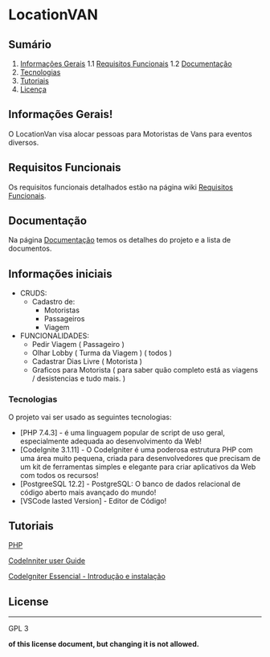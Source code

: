 # LocationVAN

## Sumário
1. [Informações Gerais](#general-info)
    1.1 [Requisitos Funcionais](#functional-requirements)
    1.2 [Documentação](#documentation)
2. [Tecnologias](#technologies)
3. [Tutoriais](#tutorials)
4. [Licença](#license)

## Informações Gerais!
O LocationVan visa alocar pessoas para Motoristas de Vans para eventos diversos.
## Requisitos Funcionais
Os requisitos funcionais detalhados estão na página wiki [Requisitos Funcionais](https://github.com/).
## Documentação
Na página [Documentação](https://github.com/) temos os detalhes do projeto e a lista de documentos.
## Informações iniciais
- CRUDS:
    - Cadastro de:
		- Motoristas
		- Passageiros
	    - Viagem
- FUNCIONALIDADES:
    - Pedir Viagem ( Passageiro )
    - Olhar Lobby ( Turma da Viagem ) ( todos )
    - Cadastrar Dias Livre ( Motorista ) 
    - Graficos para Motorista ( para saber quão completo está as viagens  / desistencias e tudo mais. )

### Tecnologias

O projeto vai ser usado as seguintes tecnologias:
* [PHP 7.4.3] - é uma linguagem popular de script de uso geral, especialmente adequada ao desenvolvimento da Web!
* [CodeIgnite 3.1.11] - O CodeIgniter é uma poderosa estrutura PHP com uma área muito pequena, criada para desenvolvedores que precisam de um kit de ferramentas simples e elegante para criar aplicativos da Web com todos os recursos!
* [PostgreeSQL 12.2] - PostgreSQL: O banco de dados relacional de código aberto mais avançado do mundo!
* [VSCode lasted Version] - Editor de Código!

## Tutoriais
[PHP](https://www.php.net/manual/pt_BR/intro-whatis.php) 

[CodeInniter user Guide](https://codeigniter.com/user_guide/index.html) 

[CodeIgniter Essencial - Introdução e instalação](https://www.youtube.com/playlist?list=PLInBAd9OZCzz2vtRFDwum0OyUmJg8UqDV) 
## License
----

GPL 3


**of this license document, but changing it is not allowed.**
